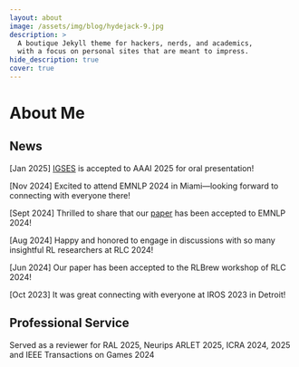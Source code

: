 ```yaml
---
layout: about
image: /assets/img/blog/hydejack-9.jpg
description: >
  A boutique Jekyll theme for hackers, nerds, and academics,
  with a focus on personal sites that are meant to impress.
hide_description: true
cover: true
---
```


# About Me

<!--author-->

## News

[Jan 2025] [IGSES](https://arxiv.org/pdf/2412.15908) is accepted to AAAI 2025 for oral presentation!  

[Nov 2024] Excited to attend EMNLP 2024 in Miami—looking forward to connecting with everyone there!   
    
[Sept 2024] Thrilled to share that our [paper](https://arxiv.org/pdf/2410.17389) has been accepted to EMNLP 2024!   
     
[Aug 2024] Happy and honored to engage in discussions with so many insightful RL researchers at RLC 2024!   
     
[Jun 2024] Our paper has been accepted to the RLBrew workshop of RLC 2024!   
     
[Oct 2023] It was great connecting with everyone at IROS 2023 in Detroit!

<!-- [jekyll]: https://jekyllrb.com -->
    
  
## Professional Service

Served as a reviewer for RAL 2025, Neurips ARLET 2025, ICRA 2024, 2025 and IEEE Transactions on Games 2024

[blog]: /
[portfolio]: https://hydejack.com/examples/
[resume]: https://hydejack.com/resume/
[download]: https://hydejack.com/download/
[welcome]: https://hydejack.com/
[forms]: https://hydejack.com/forms-by-example/

[features]: #features
[news]: #build-an-audience
[syntax]: #syntax-highlighting
[latex]: #beautiful-math
[dark]: https://hydejack.com/blog/hydejack/2018-09-01-introducing-dark-mode/
[search]: https://hydejack.com/#_search-input
[grid]: https://hydejack.com/blog/hydejack/

[lic]: LICENSE.md
[pro]: licenses/PRO.md
[docs]: docs/README.md
[ofln]: docs/advanced.md#enabling-offline-support
[math]: docs/writing.md#adding-math

[kit]: https://github.com/hydecorp/hydejack-starter-kit/releases
[src]: https://github.com/hydecorp/hydejack
[gem]: https://rubygems.org/gems/jekyll-theme-hydejack
[buy]: https://gum.co/nuOluY

[gpss]: https://developers.google.com/speed/pagespeed/insights/?url=https%3A%2F%2Fhydejack.com%2Fdocs%2F
[rouge]: http://rouge.jneen.net
[katex]: https://khan.github.io/KaTeX/
[mathjax]: https://www.mathjax.org/
